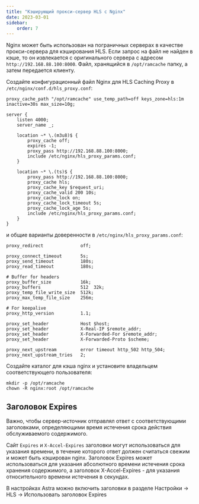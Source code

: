 ```yaml
---
title: "Кэширующий прокси-сервер HLS с Nginx"
date: 2023-03-01
sidebar:
    order: 7
---
```


Nginx может быть использован на пограничных серверах в качестве прокси-сервера для кэширования HLS. Если запрос на файл не найден в кэше, то он извлекается с оригинального сервера с адресом `http://192.168.88.100:8000`. Файл, хранящийся в `/opt/ramcache` папку, а затем передается клиенту.

Создайте конфигурационный файл Nginx для HLS Caching Proxy в `/etc/nginx/conf.d/hls_proxy.conf`:

```
proxy_cache_path "/opt/ramcache" use_temp_path=off keys_zone=hls:1m inactive=30s max_size=10g;

server {
    listen 4000;
    server_name _;

    location ~* \.(m3u8)$ {
        proxy_cache off;
        expires -1;
        proxy_pass http://192.168.88.100:8000;
        include /etc/nginx/hls_proxy_params.conf;
    }

    location ~* \.(ts)$ {
        proxy_pass http://192.168.88.100:8000;
        proxy_cache hls;
        proxy_cache_key $request_uri;
        proxy_cache_valid 200 10s;
        proxy_cache_lock on;
        proxy_cache_lock_timeout 5s;
        proxy_cache_lock_age 5s;
        include /etc/nginx/hls_proxy_params.conf;
    }
}
```

и общие варианты доверенности в `/etc/nginx/hls_proxy_params.conf`:

```
proxy_redirect              off;

proxy_connect_timeout       5s;
proxy_send_timeout          180s;
proxy_read_timeout          180s;

# Buffer for headers
proxy_buffer_size           16k;
proxy_buffers               512  32k;
proxy_temp_file_write_size  512k;
proxy_max_temp_file_size    256m;

# For keepalive
proxy_http_version          1.1;

proxy_set_header            Host $host;
proxy_set_header            X-Real-IP $remote_addr;
proxy_set_header            X-Forwarded-For $remote_addr;
proxy_set_header            X-Forwarded-Proto $scheme;

proxy_next_upstream         error timeout http_502 http_504;
proxy_next_upstream_tries   2;
```

Создайте каталог для кэша nginx и установите владельцем соответствующего пользователя:

```
mkdir -p /opt/ramcache
chown -R nginx:root /opt/ramcache
```

## Заголовок Expires[](/ru/misc/tools-and-utilities/hls-caching-proxy-with-nginx#expires-header)

Важно, чтобы сервер-источник отправлял ответ с соответствующими заголовками, определяющими время истечения срока действия обслуживаемого содержимого.

Сайт `Expires` и `X-Accel-Expires` заголовки могут использоваться для указания времени, в течение которого ответ должен считаться свежим и может быть кэширован nginx. Заголовок Expires может использоваться для указания абсолютного времени истечения срока хранения содержимого, а заголовок X-Accel-Expires - для указания относительного времени истечения в секундах.

В настройках Astra можно включить заголовки в разделе Настройки -> HLS -> Использовать заголовок Expires
